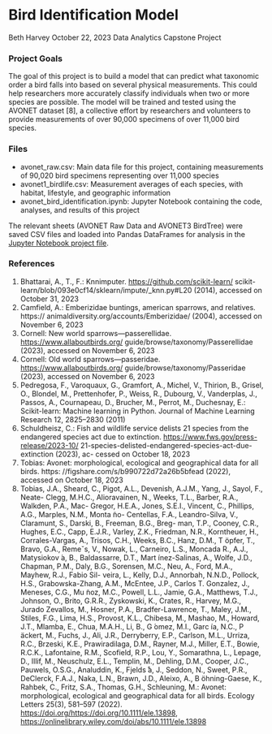 # Bird Identification Model

Beth Harvey
October 22, 2023
Data Analytics Capstone Project

### Project Goals

The goal of this project is to build a model that can predict what taxonomic order a bird falls into based on several physical measurements. This could help researchers more accurately classify individuals when two or more species are possible. The model will be trained and tested using the AVONET dataset [8], a collective effort by researchers and volunteers to provide measurements of over 90,000 specimens of over 11,000 bird species. 

### Files

* avonet_raw.csv: Main data file for this project, containing measurements of 90,020 bird specimens representing over 11,000 species
* avonet1_birdlife.csv: Measurement averages of each species, with habitat, lifestyle, and geographic information
* avonet_bird_identification.ipynb: Jupyter Notebook containing the code, analyses, and results of this project


 The relevant sheets (AVONET Raw Data and AVONET3 BirdTree) were saved CSV files and loaded into Pandas DataFrames for analysis in the [Jupyter Notebook project file](avonet_bird_identification.ipynb).

### References 

1. Bhattarai, A., T., F.: Knnimputer. https://github.com/scikit-learn/
scikit-learn/blob/093e0cf14/sklearn/impute/_knn.py#L20 (2014), accessed
on October 31, 2023
2. Camfield, A.: Emberizidae buntings, american sparrows, and relatives. https://
animaldiversity.org/accounts/Emberizidae/ (2004), accessed on November 6,
2023
3. Cornell: New world sparrows—passerellidae. https://www.allaboutbirds.org/
guide/browse/taxonomy/Passerellidae (2023), accessed on November 6, 2023
4. Cornell: Old world sparrows—passeridae. https://www.allaboutbirds.org/
guide/browse/taxonomy/Passeridae (2023), accessed on November 6, 2023
5. Pedregosa, F., Varoquaux, G., Gramfort, A., Michel, V., Thirion, B., Grisel, O.,
Blondel, M., Prettenhofer, P., Weiss, R., Dubourg, V., Vanderplas, J., Passos, A.,
Cournapeau, D., Brucher, M., Perrot, M., Duchesnay, E.: Scikit-learn: Machine
learning in Python. Journal of Machine Learning Research 12, 2825–2830 (2011)
6. Schuldheisz, C.: Fish and wildlife service delists 21 species from the endangered
species act due to extinction. https://www.fws.gov/press-release/2023-10/
21-species-delisted-endangered-species-act-due-extinction (2023), ac-
cessed on October 18, 2023
7. Tobias: Avonet: morphological, ecological and geographical data for all birds. https:
//figshare.com/s/b990722d72a26b5bfead (2022), accessed on October 18, 2023
8. Tobias, J.A., Sheard, C., Pigot, A.L., Devenish, A.J.M., Yang, J., Sayol, F., Neate-
Clegg, M.H.C., Alioravainen, N., Weeks, T.L., Barber, R.A., Walkden, P.A., Mac-
Gregor, H.E.A., Jones, S.E.I., Vincent, C., Phillips, A.G., Marples, N.M., Monta ̃no-
Centellas, F.A., Leandro-Silva, V., Claramunt, S., Darski, B., Freeman, B.G., Breg-
man, T.P., Cooney, C.R., Hughes, E.C., Capp, E.J.R., Varley, Z.K., Friedman,
N.R., Korntheuer, H., Corrales-Vargas, A., Trisos, C.H., Weeks, B.C., Hanz, D.M.,
T ̈opfer, T., Bravo, G.A., Remeˇs, V., Nowak, L., Carneiro, L.S., Moncada R., A.J.,
Matysiokov ́a, B., Baldassarre, D.T., Mart ́ınez-Salinas, A., Wolfe, J.D., Chapman,
P.M., Daly, B.G., Sorensen, M.C., Neu, A., Ford, M.A., Mayhew, R.J., Fabio Sil-
veira, L., Kelly, D.J., Annorbah, N.N.D., Pollock, H.S., Grabowska-Zhang, A.M.,
McEntee, J.P., Carlos T. Gonzalez, J., Meneses, C.G., Mu ̃noz, M.C., Powell, L.L.,
Jamie, G.A., Matthews, T.J., Johnson, O., Brito, G.R.R., Zyskowski, K., Crates,
R., Harvey, M.G., Jurado Zevallos, M., Hosner, P.A., Bradfer-Lawrence, T., Maley,
J.M., Stiles, F.G., Lima, H.S., Provost, K.L., Chibesa, M., Mashao, M., Howard,
J.T., Mlamba, E., Chua, M.A.H., Li, B., G ́omez, M.I., Garc ́ıa, N.C., P ̈ackert,
M., Fuchs, J., Ali, J.R., Derryberry, E.P., Carlson, M.L., Urriza, R.C., Brzeski,
K.E., Prawiradilaga, D.M., Rayner, M.J., Miller, E.T., Bowie, R.C.K., Lafontaine,
R.M., Scofield, R.P., Lou, Y., Somarathna, L., Lepage, D., Illif, M., Neuschulz,
E.L., Templin, M., Dehling, D.M., Cooper, J.C., Pauwels, O.S.G., Analuddin, K.,
Fjelds ̊a, J., Seddon, N., Sweet, P.R., DeClerck, F.A.J., Naka, L.N., Brawn, J.D.,
Aleixo, A., B ̈ohning-Gaese, K., Rahbek, C., Fritz, S.A., Thomas, G.H., Schleuning,
M.: Avonet: morphological, ecological and geographical data for all birds. Ecology
Letters 25(3), 581–597 (2022). https://doi.org/https://doi.org/10.1111/ele.13898,
https://onlinelibrary.wiley.com/doi/abs/10.1111/ele.13898
